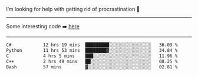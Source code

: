 I’m looking for help with getting rid of procrastination 🤔

-----

Some interesting code :arrow_right: [here](https://github.com/zhen8838/playground)

-----

<!--START_SECTION:waka-->

```txt
C#            12 hrs 19 mins  █████████░░░░░░░░░░░░░░░░   36.09 %
Python        11 hrs 53 mins  ████████▓░░░░░░░░░░░░░░░░   34.84 %
C             4 hrs 5 mins    ███░░░░░░░░░░░░░░░░░░░░░░   11.96 %
C++           2 hrs 49 mins   ██░░░░░░░░░░░░░░░░░░░░░░░   08.25 %
Bash          57 mins         ▓░░░░░░░░░░░░░░░░░░░░░░░░   02.81 %
```

<!--END_SECTION:waka-->

<!--
**zhen8838/zhen8838** is a ✨ _special_ ✨ repository because its `README.md` (this file) appears on your GitHub profile.

Here are some ideas to get you started:

- 🔭 I’m currently working on ...
- 🌱 I’m currently learning ...
- 👯 I’m looking to collaborate on ...
 ...
- 💬 Ask me about ...
- 📫 How to reach me: ...
- 😄 Pronouns: ...
- ⚡ Fun fact: ...
-->
